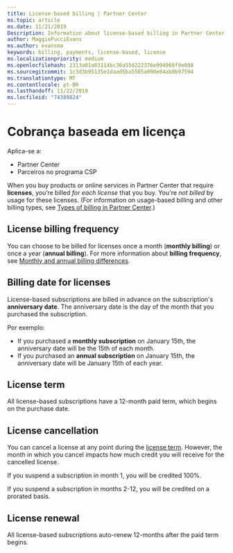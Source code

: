 ```yaml
---
title: License-based billing | Partner Center
ms.topic: article
ms.date: 11/21/2019
Description: Information about license-based billing in Partner Center, where you're billed per license (not by license usage).
author: MaggiePucciEvans
ms.author: evansma
keywords: billing, payments, license-based, license
ms.localizationpriority: medium
ms.openlocfilehash: 2313a01a03114bc36a55d222376e994966f9e088
ms.sourcegitcommit: 1c3d3b95135e1daad5ba5585a090e84ab0b97594
ms.translationtype: MT
ms.contentlocale: pt-BR
ms.lasthandoff: 11/22/2019
ms.locfileid: "74389824"
---
```

# <a name="license-based-billing"></a>Cobrança baseada em licença

Aplica-se a:

- Partner Center
- Parceiros no programa CSP

When you buy products or online services in Partner Center that require **licenses**, you’re billed *for each license* that you buy. You're *not billed* by usage for these licenses. (For information on usage-based billing and other billing types, see [Types of billing in Partner Center](billing-different-types.md).)

## <a name="license-billing-frequency"></a>License billing frequency

You can choose to be billed for licenses once a month (**monthly billing**) or once a year (**annual billing**). For more information about **billing frequency**, see [Monthly and annual billing differences](billing-annual-monthly.md).

## <a name="billing-date-for-licenses"></a>Billing date for licenses

License-based subscriptions are billed in advance on the subscription's **anniversary date**. The anniversary date is the day of the month that you purchased the subscription.

Por exemplo:

- If you purchased a **monthly subscription** on January 15th, the anniversary date will be the 15th of each month.
- If you purchased an **annual subscription** on January 15th, the anniversary date will be January 15th of each year.

## <a name="license-term"></a>License term

All license-based subscriptions have a 12-month paid term, which begins on the purchase date.

## <a name="license-cancellation"></a>License cancellation

You can cancel a license at any point during the [license term](#license-term). However, the month in which you cancel impacts how much credit you will receive for the cancelled license.

If you suspend a subscription in month 1, you will be credited 100%.

If you suspend a subscription in months 2-12, you will be credited on a prorated basis.

## <a name="license-renewal"></a>License renewal

All license-based subscriptions auto-renew 12-months after the paid term begins.
